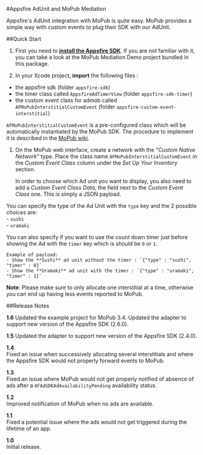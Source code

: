 #Appsfire AdUnit and MoPub Mediation

Appsfire's AdUnit integration with MoPub is quite easy. MoPub provides a simple way with custom events to plug their SDK with our AdUnit.

##Quick Start
1. First you need to [**install the Appsfire SDK**](http://docs.appsfire.com/sdk/ios/integration-reference/Setup_Your_Project). If you are not familiar with it, you can take a look at the MoPub Mediation Demo project bundled in this package.

1. In your Xcode project, **import** the following files :
  - the appsfire sdk (folder `appsfire-sdk`)
  - the timer class called `AppsfireAdTimerView` (folder `appsfire-sdk-timer`)
  - the custom event class for admob called `AFMoPubInterstitialCustomEvent` (folder `appsfire-custom-event-interstitial`)

  `AFMoPubInterstitialCustomEvent` is a pre-configured class which will be automatically instantiated by the MoPub SDK. The procedure to implement it is described in the [MoPub wiki](https://github.com/mopub/mopub-ios-sdk/wiki/Custom-Events#quick-start-for-interstitials).

1. On the MoPub web interface, create a network with the *"Custom Native Network"* type. Place the class name `AFMoPubInterstitialCustomEvent` in the *Custom Event Class* column under the *Set Up Your Inventory* section.

    In order to choose which Ad unit you want to display, you also need to add a *Custom Event Class Data*, the field next to the *Custom Event Class* one. This is simply a JSON payload.

  You can specify the type of the Ad Unit with the `type` key and the 2 possible choices are:  
    - `sushi`  
    - `uramaki`

  You can also specify if you want to use the count down timer just before showing the Ad with the `timer` key which is should be `0` or `1`.

    Example of payload:  
    - Show the **Sushi** ad unit without the timer : `{"type" : "sushi", "timer" : 0}`  
    - Show the **Uramaki** ad unit with the timer : `{"type" : "uramaki", "timer" : 1}`  

**Note**: Please make sure to only allocate one interstitial at a time, otherwise you can end up having less events reported to MoPub.

##Release Notes

**1.6**
Updated the example project for MoPub 3.4.
Updated the adapter to support new version of the Appsfire SDK (2.6.0).

**1.5**
Updated the adapter to support new version of the Appsfire SDK (2.4.0).

**1.4**  
Fixed an issue when successively allocating several interstitials and where the Appsfire SDK would not properly forward events to MoPub.

**1.3**  
Fixed an issue where MoPub would not get properly notified of absence of ads after a `AFAdSDKAdAvailabilityPending` availability status.

**1.2**  
Improved notification of MoPub when no ads are available.

**1.1**  
Fixed a potential issue where the ads would not get triggered during the lifetime of an app.

**1.0**  
Initial release.
